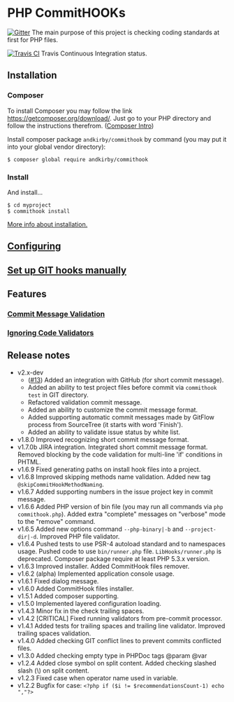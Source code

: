 # PHP CommitHOOKs

[![Gitter](https://badges.gitter.im/Join%20Chat.svg)](https://gitter.im/andkirby/commithook?utm_source=badge&utm_medium=badge&utm_campaign=pr-badge&utm_content=badge)
The main purpose of this project is checking coding standards at first for PHP files.

[![Travis CI](https://travis-ci.org/andkirby/commithook.svg?branch=develop)](https://travis-ci.org/andkirby/commithook)
Travis Continuous Integration status.

## Installation

### Composer

To install Composer you may follow the link https://getcomposer.org/download/. Just go to your PHP directory and follow the instructions therefrom. ([Composer Intro](https://getcomposer.org/doc/00-intro.md))

Install composer package `andkirby/commithook` by command (you may put it into your global vendor directory):
```shell
$ composer global require andkirby/commithook
```
### Install
And install...
```shell
$ cd myproject
$ commithook install
```
[More info about installation.](doc/composer-installation.md)

## [Configuring](doc/configuring.md)

## [Set up GIT hooks manually](doc/manual-setup.md)

## Features
### [Commit Message Validation](doc/commit-msg.md)

### [Ignoring Code Validators](doc/ignore-validator.md)

## Release notes
- v2.x-dev
    - ([#13](/../../issues/13)) Added an integration with GitHub (for short commit message).
    - Added an ability to test project files before commit via `commithook test` in GIT directory.
    - Refactored validation commit message.
    - Added an ability to customize the commit message format.
    - Added supporting automatic commit messages made by GitFlow process from SourceTree (it starts with word 'Finish').
    - Added an ability to validate issue status by white list.
- v1.8.0 Improved recognizing short commit message format.
- v1.7.0b JIRA integration. Integrated short commit message format. Removed blocking by the code validation for multi-line 'if' conditions in PHTML.
- v1.6.9 Fixed generating paths on install hook files into a project.
- v1.6.8 Improved skipping methods name validation. Added new tag `@skipCommitHookMethodNaming`.
- v1.6.7 Added supporting numbers in the issue project key in commit message.
- v1.6.6 Added PHP version of bin file (you may run all commands via `php commithook.php`). Added extra "complete" messages on "verbose" mode to the "remove" command.
- v1.6.5 Added new options command `--php-binary|-b` and `--project-dir|-d`. Improved PHP file validator.
- v1.6.4 Pushed tests to use PSR-4 autoload standard and to namespaces usage. Pushed code to use `bin/runner.php` file. `LibHooks/runner.php` is deprecated. Composer package require at least PHP 5.3.x version.
- v1.6.3 Improved installer. Added CommitHook files remover.
- v1.6.2 (alpha) Implemented application console usage.
- v1.6.1 Fixed dialog message.
- v1.6.0 Added CommitHook files installer.
- v1.5.1 Added composer supporting.
- v1.5.0 Implemented layered configuration loading.
- v1.4.3 Minor fix in the check trailing spaces.
- v1.4.2 [CRITICAL] Fixed running validators from pre-commit processor.
- v1.4.1 Added tests for trailing spaces and trailing line validator. Improved trailing spaces validation.
- v1.4.0 Added checking GIT conflict lines to prevent commits conflicted files.
- v1.3.0 Added checking empty type in PHPDoc tags @param @var
- v1.2.4 Added close symbol on split content. Added checking slashed slash (\\) on split content.
- v1.2.3 Fixed case when operator name used in variable.
- v1.2.2 Bugfix for case:
`<?php if ($i != $recommendationsCount-1) echo ","?>`

